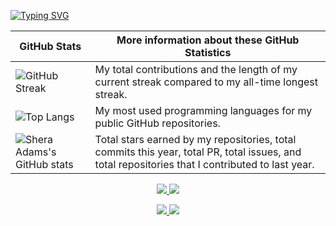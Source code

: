 [![Typing SVG](https://readme-typing-svg.herokuapp.com/?color=130F40&size=35&center=true&vCenter=true&width=1000&lines=HELLO,+MY+NAME+is+Murillo+Ribeiro+Barbosa;I'm+17+years+old;I+from+Carapicuíba,+SP;I+study+systems+development+at+Senai;Be+Welcome!+:%29)](https://git.io/typing-svg)


<!-- TABLE -->
| GitHub Stats | More information about these GitHub Statistics |
|---|---|
| ![GitHub Streak](https://github-readme-streak-stats.herokuapp.com/?user=murillobarbosa&count_private=true&show_icons=true&custom_title=Github&theme=tokyonight&bg_color=0,000000,130F40&layout=compact&border_radius=8) | My total contributions and the length of my current streak compared to my all-time longest streak.  |
| ![Top Langs](https://github-readme-stats.vercel.app/api/top-langs/?username=murillobarbosa&count_private=true&theme=tokyonight&bg_color=0,000000,130F40&layout=compact&border_radius=8&langs_count=20&hide=swift) | My most used programming languages for my public GitHub repositories.  |
| ![Shera Adams's GitHub stats](https://github-readme-stats.vercel.app/api?username=murillobarbosa&show_icons=true&count_private=true&theme=tokyonight&bg_color=0,000000,130F40&layout=compact&border_radius=10) | Total stars earned by my repositories, total commits this year, total PR, total issues, and total repositories that I contributed to last year. |


<!-- skills -->
<p align="center">
  <a href="https://skillicons.dev">
    <img src="https://skillicons.dev/icons?i=java,git,ai,ps,eclipse,ae,idea,c,cpp,cs" />
    <img src="https://skillicons.dev/icons?i=instagram,linkedin,lua,py,qt,twitter,vscode,visualstudio,r" />
  </a>
</p>

<!-- contributors -->
<div align="center"> 
 
 <a href = "mailto:murillonnbarbosa@gmail.com"><img src="https://img.shields.io/badge/-Gmail-000000?style=for-the-badge&logo=gmail&logoColor=130F40" target="_blank">
 <a href="https://www.linkedin.com/in/murillo-ribeiro-0577ab22a/"><img src="https://img.shields.io/badge/LinkedIn-black?style=for-the-badge&logo=linkedin&logoColor=130F40"></a>
 </a>
 
 
  
</div>




